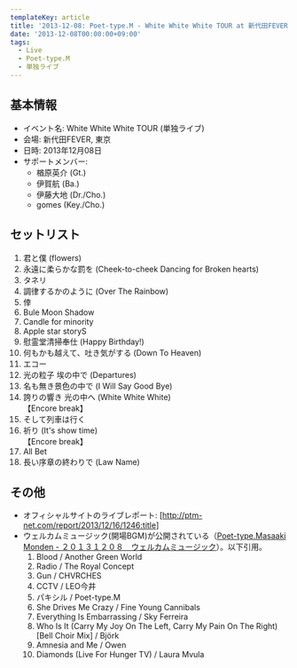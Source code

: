 ```yaml
---
templateKey: article
title: '2013-12-08: Poet-type.M - White White White TOUR at 新代田FEVER'
date: '2013-12-08T00:00:00+09:00'
tags:
  - Live
  - Poet-type.M
  - 単独ライブ
---
```

## 基本情報

* イベント名: White White White TOUR (単独ライブ)
* 会場: 新代田FEVER, 東京
* 日時: 2013年12月08日
* サポートメンバー:
  * 楢原英介 (Gt.)
  * 伊賀航 (Ba.)
  * 伊藤大地 (Dr./Cho.)
  * gomes (Key./Cho.)

## セットリスト

1. 君と僕 (flowers)
1. 永遠に柔らかな罰を (Cheek-to-cheek Dancing for Broken hearts)
1. タネリ
1. 調律するかのように (Over The Rainbow)
1. 倖
1. Bule Moon Shadow
1. Candle for minority
1. Apple star storyS
1. 慰霊堂清掃奉仕 (Happy Birthday!)
1. 何もかも越えて、吐き気がする (Down To Heaven)
1. エコー
1. 光の粒子 埃の中で (Departures)
1. 名も無き景色の中で (I Will Say Good Bye)
1. 誇りの響き 光の中へ (White White White)<br>
   【Encore break】
1. そして列車は行く
1. 祈り (It's show time)<br>
   【Encore break】
1. All Bet
1. 長い序章の終わりで (Law Name)

## その他

* オフィシャルサイトのライブレポート: [http://ptm-net.com/report/2013/12/16/1246:title]
* ウェルカムミュージック(開場BGM)が公開されている（[Poet-type.Masaaki Monden - ２０１３１２０８　ウェルカムミュージック](http://masaakimonden.tumblr.com/post/69388331975/)）。以下引用。
  1. Blood / Another Green World
  1. Radio / The Royal Concept
  1. Gun / CHVRCHES
  1. CCTV / LEO今井
  1. パキシル / Poet-type.M
  1. She Drives Me Crazy / Fine Young Cannibals
  1. Everything Is Embarrassing / Sky Ferreira
  1. Who Is It (Carry My Joy On The Left, Carry My Pain On The Right) [Bell Choir Mix] / Björk
  1. Amnesia and Me / Owen
  1. Diamonds (Live For Hunger TV) / Laura Mvula
